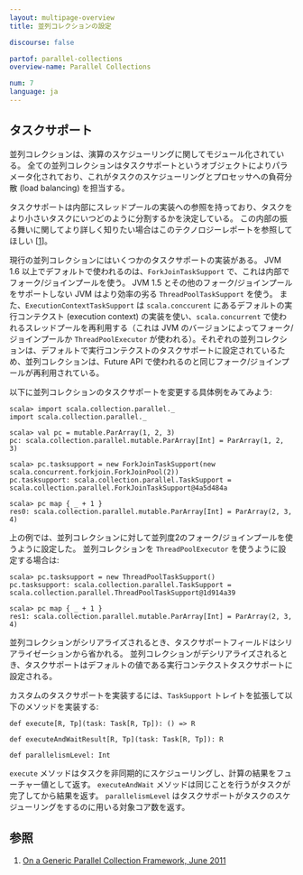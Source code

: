 ```yaml
---
layout: multipage-overview
title: 並列コレクションの設定

discourse: false

partof: parallel-collections
overview-name: Parallel Collections

num: 7
language: ja
---
```


## タスクサポート

並列コレクションは、演算のスケジューリングに関してモジュール化されている。
全ての並列コレクションはタスクサポートというオブジェクトによりパラメータ化されており、これがタスクのスケジューリングとプロセッサへの負荷分散 (load balancing) を担当する。

タスクサポートは内部にスレッドプールの実装への参照を持っており、タスクをより小さいタスクにいつどのように分割するかを決定している。
この内部の振る舞いに関してより詳しく知りたい場合はこのテクノロジーレポートを参照してほしい \[[1][1]\]。

現行の並列コレクションにはいくつかのタスクサポートの実装がある。
JVM 1.6 以上でデフォルトで使われるのは、`ForkJoinTaskSupport` で、これは内部でフォーク/ジョインプールを使う。
JVM 1.5 とその他のフォーク/ジョインプールをサポートしない JVM はより効率の劣る `ThreadPoolTaskSupport` を使う。
また、`ExecutionContextTaskSupport` は `scala.conccurent` にあるデフォルトの実行コンテクスト (execution context) の実装を使い、`scala.concurrent` で使われるスレッドプールを再利用する（これは JVM のバージョンによってフォーク/ジョインプールか `ThreadPoolExecutor` が使われる）。それぞれの並列コレクションは、デフォルトで実行コンテクストのタスクサポートに設定されているため、並列コレクションは、Future API で使われるのと同じフォーク/ジョインプールが再利用されている。

以下に並列コレクションのタスクサポートを変更する具体例をみてみよう:

    scala> import scala.collection.parallel._
    import scala.collection.parallel._

    scala> val pc = mutable.ParArray(1, 2, 3)
    pc: scala.collection.parallel.mutable.ParArray[Int] = ParArray(1, 2, 3)

    scala> pc.tasksupport = new ForkJoinTaskSupport(new scala.concurrent.forkjoin.ForkJoinPool(2))
    pc.tasksupport: scala.collection.parallel.TaskSupport = scala.collection.parallel.ForkJoinTaskSupport@4a5d484a

    scala> pc map { _ + 1 }
    res0: scala.collection.parallel.mutable.ParArray[Int] = ParArray(2, 3, 4)

上の例では、並列コレクションに対して並列度2のフォーク/ジョインプールを使うように設定した。
並列コレクションを `ThreadPoolExecutor` を使うように設定する場合は:

    scala> pc.tasksupport = new ThreadPoolTaskSupport()
    pc.tasksupport: scala.collection.parallel.TaskSupport = scala.collection.parallel.ThreadPoolTaskSupport@1d914a39

    scala> pc map { _ + 1 }
    res1: scala.collection.parallel.mutable.ParArray[Int] = ParArray(2, 3, 4)

並列コレクションがシリアライズされるとき、タスクサポートフィールドはシリアライゼーションから省かれる。
並列コレクションがデシリアライズされるとき、タスクサポートはデフォルトの値である実行コンテクストタスクサポートに設定される。

カスタムのタスクサポートを実装するには、`TaskSupport` トレイトを拡張して以下のメソッドを実装する:

    def execute[R, Tp](task: Task[R, Tp]): () => R

    def executeAndWaitResult[R, Tp](task: Task[R, Tp]): R

    def parallelismLevel: Int

`execute` メソッドはタスクを非同期的にスケジューリングし、計算の結果をフューチャー値として返す。
`executeAndWait` メソッドは同じことを行うがタスクが完了してから結果を返す。
`parallelismLevel` はタスクサポートがタスクのスケジューリングをするのに用いる対象コア数を返す。

## 参照

1. [On a Generic Parallel Collection Framework, June 2011][1]

  [1]: https://infoscience.epfl.ch/record/165523/files/techrep.pdf "parallel-collections"
